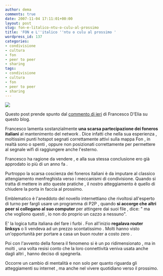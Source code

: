 ```yaml
---
author: dema
comments: true
date: 2007-11-04 17:11:01+00:00
layout: post
slug: fon-e-litalico-ntu-o-culu-al-prossimo
title: 'FON e L''italico ''ntu o culu al prossimo '
wordpress_id: 137
categories:
- condivisione
- cultura
- fon
- peer to peer
- sharing
tags:
- condivisione
- cultura
- fon
- peer to peer
- sharing
---
```


![](http://www.maidirelunedi.it/immaginitv/albanese_5.gif)

Questo post prende spunto dal [commento di ieri](http://itfonblog.wordpress.com/2007/11/03/luca-sartoni-no-wifi-no-party/#comments) di Francesco D'Elia su questo blog.

Francesco lamenta sostanzialmente **una scarsa partecipazione dei foneros italiani** al mantenimento del network . Dice infatti che nella sua esperienza , moltissimi punti hotspot segnati correttamente attivi sulla mappa Fon , in realtà sono o spenti , oppure non posizionati correttamente per permettere al segnale wifi di raggiungere anche l'esterno.

Francesco ha ragione da vendere , e alla sua stessa conclusione ero già approdato io più di un anno fa .

Purtroppo la scarsa coscienza dei foneros italiani è da imputare al classico attengiamento menfreghista verso i meccanismi di condivisione. Quando si tratta di mettere in atto queste pratiche , il nostro atteggiamento è quello di chiudere la porta in faccia al prossimo.

Emblematico è l'aneddoto del novello internettiano che rivoltosi all'esperto di turno per fargli usare un programma di P2P , quando **si accorge che altri peer si collegano al suo computer** per attingere dai suoi file , dice: " ma che vogliono questi , io non do proprio un cazzo a nessuno".

E' la logica tutta italiana del fare i furbi . Fon all'inizio **regalava router linksys** o li vendeva ad un prezzo scontatissimo . Molti hanno visto un'opportunità per portare a casa un buon router a costo zero .

Poi con l'avvento della fonera il fenomeno si è un po ridimensionato , ma in molti , una volta resisi conto che la loro connettività veniva usata anche dagli altri , hanno deciso di spegnerla.

Occorre un cambio di mentalità e non solo per quanto riguarda gli atteggiamenti su internet , ma anche nel vivere quotidiano verso il prossimo.
